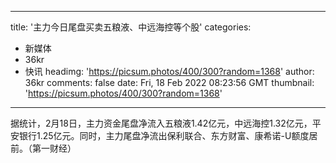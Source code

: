 
---
title: '主力今日尾盘买卖五粮液、中远海控等个股'
categories: 
 - 新媒体
 - 36kr
 - 快讯
headimg: 'https://picsum.photos/400/300?random=1368'
author: 36kr
comments: false
date: Fri, 18 Feb 2022 08:23:56 GMT
thumbnail: 'https://picsum.photos/400/300?random=1368'
---

<div>   
据统计，2月18日，主力资金尾盘净流入五粮液1.42亿元，中远海控1.32亿元，平安银行1.25亿元。同时，主力尾盘净流出保利联合、东方财富、康希诺-U额度居前。（第一财经）  
</div>
            